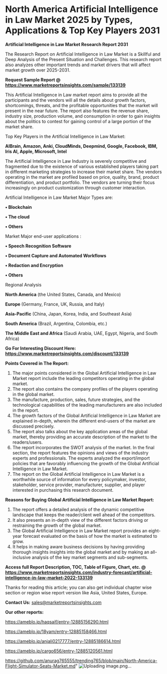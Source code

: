 # North America Artificial Intelligence in Law Market 2025 by Types, Applications & Top Key Players 2031

<strong>Artificial Intelligence in Law Market Research Report 2031</strong>

The Research Report on Artificial Intelligence in Law Market is a Skillful and Deep Analysis of the Present Situation and Challenges. This research report also analyzes other important trends and market drivers that will affect market growth over 2025-2031.

<strong>Request Sample Report @ <a href=https://www.marketreportsinsights.com/sample/133139>https://www.marketreportsinsights.com/sample/133139</a></strong>

This Artificial Intelligence in Law market report aims to provide all the participants and the vendors will all the details about growth factors, shortcomings, threats, and the profitable opportunities that the market will present in the near future. The report also features the revenue share, industry size, production volume, and consumption in order to gain insights about the politics to contest for gaining control of a large portion of the market share.

Top Key Players in the Artificial Intelligence in Law Market:

<strong>AIBrain, Amazon, Anki, CloudMinds, Deepmind, Google, Facebook, IBM, Iris AI, Apple, Microsoft, Intel</strong>

The Artificial Intelligence in Law Industry is severely competitive and fragmented due to the existence of various established players taking part in different marketing strategies to increase their market share. The vendors operating in the market are profiled based on price, quality, brand, product differentiation, and product portfolio. The vendors are turning their focus increasingly on product customization through customer interaction.

Artificial Intelligence in Law Market Major Types are:

<strong>• Blockchain

• The cloud

• Others</strong>

Market Major end-user applications :

<strong>• Speech Recognition Software

• Document Capture and Automated Workflows

• Redaction and Encryption

• Others</strong>

Regional Analysis

</u><strong><b>North America</b></strong> (the United States, Canada, and Mexico)

<strong><b>Europe </b></strong>(Germany, France, UK, Russia, and Italy)

<strong><b>Asia-Pacific</b></strong> (China, Japan, Korea, India, and Southeast Asia)

<strong><b>South America</b></strong> (Brazil, Argentina, Colombia, etc.)

<strong><b>The Middle East and Africa</b></strong> (Saudi Arabia, UAE, Egypt, Nigeria, and South Africa)

<strong>Go For Interesting Discount Here: <a href=https://www.marketreportsinsights.com/discount/133139>https://www.marketreportsinsights.com/discount/133139</a></strong>

<strong>Points Covered in The Report:</strong>
<ol>
  <li>The major points considered in the Global Artificial Intelligence in Law Market report include the leading competitors operating in the global market.</li>
  <li>The report also contains the company profiles of the players operating in the global market.</li>
  <li>The manufacture, production, sales, future strategies, and the technological capabilities of the leading manufacturers are also included in the report.</li>
  <li>The growth factors of the Global Artificial Intelligence in Law Market are explained in-depth, wherein the different end-users of the market are discussed precisely.</li>
  <li>The report also talks about the key application areas of the global market, thereby providing an accurate description of the market to the readers/users.</li>
  <li>The report incorporates the SWOT analysis of the market. In the final section, the report features the opinions and views of the industry experts and professionals. The experts analyzed the export/import policies that are favorably influencing the growth of the Global Artificial Intelligence in Law Market.</li>
  <li>The report on the Global Artificial Intelligence in Law Market is a worthwhile source of information for every policymaker, investor, stakeholder, service provider, manufacturer, supplier, and player interested in purchasing this research document.</li>
</ol>
<strong>Reasons for Buying Global Artificial Intelligence in Law Market Report:</strong>

<ol>
  <li>The report offers a detailed analysis of the dynamic competitive landscape that keeps the reader/client well ahead of the competitors.</li>
  <li>It also presents an in-depth view of the different factors driving or restraining the growth of the global market.</li>
  <li>The Global Artificial Intelligence in Law Market report provides an eight-year forecast evaluated on the basis of how the market is estimated to grow.</li>
  <li>It helps in making aware business decisions by having providing thorough insights insights into the global market and by making an all-inclusive analysis of the key market segments and sub-segments.</li>
</ol>
<strong>Access full Report Description, TOC, Table of Figure, Chart, etc. @ <a href=https://www.marketreportsinsights.com/industry-forecast/artificial-intelligence-in-law-market-2022-133139>https://www.marketreportsinsights.com/industry-forecast/artificial-intelligence-in-law-market-2022-133139</a></strong>


Thanks for reading this article; you can also get individual chapter wise section or region wise report version like Asia, United States, Europe.

<strong>Contact Us:</strong>
sales@marketreportsinsights.com

<strong>Our other reports:</strong>

<a href=https://ameblo.jp/haqsaif/entry-12885156290.html>https://ameblo.jp/haqsaif/entry-12885156290.html</a>

<a href=https://ameblo.jp/18yam/entry-12885158466.html>https://ameblo.jp/18yam/entry-12885158466.html</a>

<a href=https://ameblo.jp/anjali0217777/entry-12885186614.html>https://ameblo.jp/anjali0217777/entry-12885186614.html</a>

<a href=https://ameblo.jp/cargo656/entry-12885120561.html>https://ameblo.jp/cargo656/entry-12885120561.html</a>

<a href=https://github.com/anurag765555/trending765/blob/main/North-America-Flight-Simulator-Seats-Market.md>https://github.com/anurag765555/trending765/blob/main/North-America-Flight-Simulator-Seats-Market.md</a>"
![Uploading image.png…]()
